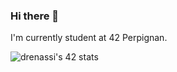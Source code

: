 ### Hi there 👋

I'm currently student at 42 Perpignan.

![drenassi's 42 stats](https://badge42.coday.fr/api/v2/clph33bao098101t6vnzqbe17/stats?cursusId=21&coalitionId=318)

